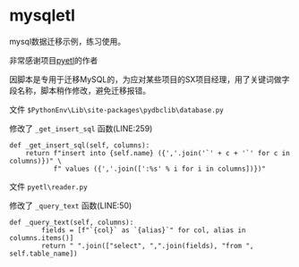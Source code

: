 # mysqletl
mysql数据迁移示例，练习使用。

非常感谢项目[pyetl](https://github.com/taogeYT/pyetl)的作者

因脚本是专用于迁移MySQL的，为应对某些项目的SX项目经理，用了关键词做字段名称，脚本稍作修改，避免迁移报错。

文件 `$PythonEnv\Lib\site-packages\pydbclib\database.py`

修改了 `_get_insert_sql` 函数(LINE:259)
```
def _get_insert_sql(self, columns):
    return f"insert into {self.name} ({','.join('`' + c + '`' for c in columns)})" \
           f" values ({','.join([':%s' % i for i in columns])})"
```

文件 `pyetl\reader.py`

修改了 `_query_text` 函数(LINE:50)

```
def _query_text(self, columns):
        fields = [f"`{col}` as `{alias}`" for col, alias in columns.items()]
        return " ".join(["select", ",".join(fields), "from ", self.table_name])
```
